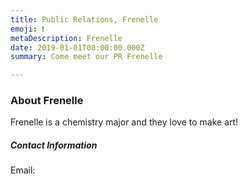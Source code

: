 ```yaml
---
title: Public Relations, Frenelle
emoji: ❗
metaDescription: Frenelle
date: 2019-01-01T00:00:00.000Z
summary: Come meet our PR Frenelle

---
```


### About Frenelle

Frenelle is a chemistry major and they love to make art!

##### Contact Information

Email:
